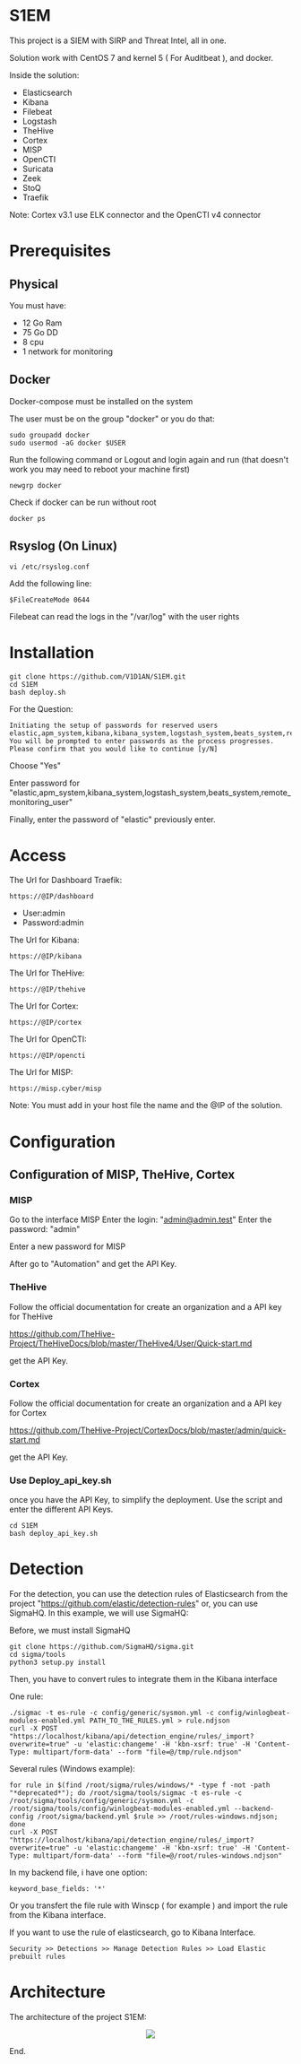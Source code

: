 # S1EM

This project is a SIEM with SIRP and Threat Intel, all in one.

Solution work with CentOS 7 and kernel 5 ( For Auditbeat ), and docker.

Inside the solution:

* Elasticsearch
* Kibana
* Filebeat
* Logstash
* TheHive
* Cortex
* MISP
* OpenCTI
* Suricata
* Zeek
* StoQ
* Traefik

Note: Cortex v3.1 use ELK connector and the OpenCTI v4 connector

# Prerequisites

## Physical

You must have: 
* 12 Go Ram
* 75 Go DD
* 8 cpu
* 1 network for monitoring


## Docker

Docker-compose must be installed on the system

The user must be on the group "docker" or you do that:

```
sudo groupadd docker
sudo usermod -aG docker $USER
```

Run the following command or Logout and login again and run (that doesn't work you may need to reboot your machine first)

```
newgrp docker
```

Check if docker can be run without root

```
docker ps
```

## Rsyslog (On Linux)

```
vi /etc/rsyslog.conf
```

Add the following line:

```
$FileCreateMode 0644 
```

Filebeat can read the logs in the "/var/log" with the user rights

# Installation

```
git clone https://github.com/V1D1AN/S1EM.git
cd S1EM
bash deploy.sh
```

For the Question:
```
Initiating the setup of passwords for reserved users elastic,apm_system,kibana,kibana_system,logstash_system,beats_system,remote_monitoring_user.
You will be prompted to enter passwords as the process progresses.
Please confirm that you would like to continue [y/N]
```

Choose "Yes"

Enter password for "elastic,apm_system,kibana_system,logstash_system,beats_system,remote_monitoring_user"

Finally, enter the password of "elastic" previously enter.

# Access

The Url for Dashboard Traefik:
```
https://@IP/dashboard
```
* User:admin
* Password:admin


The Url for Kibana:
```
https://@IP/kibana
```

The Url for TheHive:
```
https://@IP/thehive
```

The Url for Cortex:
```
https://@IP/cortex
```

The Url for OpenCTI:
```
https://@IP/opencti
```

The Url for MISP:
```
https://misp.cyber/misp
```

Note: You must add in your host file the name and the @IP of the solution.


# Configuration

## Configuration of MISP, TheHive, Cortex

### MISP

Go to the interface MISP
Enter the login: "admin@admin.test"
Enter the password: "admin"

Enter a new password for MISP

After go to "Automation" and get the API Key.

### TheHive

Follow the official documentation for create an organization and a API key for TheHive

https://github.com/TheHive-Project/TheHiveDocs/blob/master/TheHive4/User/Quick-start.md

get the API Key.

### Cortex

Follow the official documentation for create an organization and a API key for Cortex

https://github.com/TheHive-Project/CortexDocs/blob/master/admin/quick-start.md

get the API Key.

### Use Deploy_api_key.sh

once you have the API Key, to simplify the deployment. Use the script and enter the different API Keys.

```
cd S1EM
bash deploy_api_key.sh
```


# Detection

For the detection, you can use the detection rules of Elasticsearch from the project "https://github.com/elastic/detection-rules" or, you can use SigmaHQ.
In this example, we will use SigmaHQ:

Before, we must install SigmaHQ

```
git clone https://github.com/SigmaHQ/sigma.git
cd sigma/tools
python3 setup.py install
```

Then, you have to convert rules to integrate them in the Kibana interface

One rule:

```
./sigmac -t es-rule -c config/generic/sysmon.yml -c config/winlogbeat-modules-enabled.yml PATH_TO_THE_RULES.yml > rule.ndjson
curl -X POST "https://localhost/kibana/api/detection_engine/rules/_import?overwrite=true" -u 'elastic:changeme' -H 'kbn-xsrf: true' -H 'Content-Type: multipart/form-data' --form "file=@/tmp/rule.ndjson"
```

Several rules (Windows example):

```
for rule in $(find /root/sigma/rules/windows/* -type f -not -path "*deprecated*"); do /root/sigma/tools/sigmac -t es-rule -c /root/sigma/tools/config/generic/sysmon.yml -c /root/sigma/tools/config/winlogbeat-modules-enabled.yml --backend-config /root/sigma/backend.yml $rule >> /root/rules-windows.ndjson; done
curl -X POST "https://localhost/kibana/api/detection_engine/rules/_import?overwrite=true" -u 'elastic:changeme' -H 'kbn-xsrf: true' -H 'Content-Type: multipart/form-data' --form "file=@/root/rules-windows.ndjson"
```

In my backend file, i have one option:

```
keyword_base_fields: '*'
```

Or you transfert the file rule with Winscp ( for example ) and import the rule from the Kibana interface.

If you want to use the rule of elasticsearch, go to Kibana Interface.

```
Security >> Detections >> Manage Detection Rules >> Load Elastic prebuilt rules
```

# Architecture

The architecture of the project S1EM:

<p align="center"><img align="center" src="https://i.postimg.cc/FKGWZkvS/S1EM.png"></p>

End.
